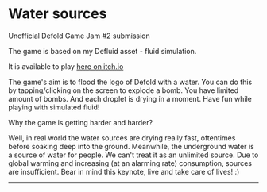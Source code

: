 # Water sources

Unofficial Defold Game Jam #2 submission

The game is based on my Defluid asset - fluid simulation. 

It is available to play [here on itch.io](https://paweljarosz.itch.io/water-sources)

The game's aim is to flood the logo of Defold with a water. You can do this by tapping/clicking on the screen to explode a bomb. You have limited amount of bombs. And each droplet is drying in a moment. Have fun while playing with simulated fluid!

Why the game is getting harder and harder?

Well,  in real world the water sources are drying really fast, oftentimes before soaking deep into the ground. Meanwhile, the underground water is a source of water for people. We can't treat it as an unlimited source. Due to global warming and increasing (at an alarming rate) consumption, sources are insufficient. Bear in mind this keynote, live and take care of lives! :)

---